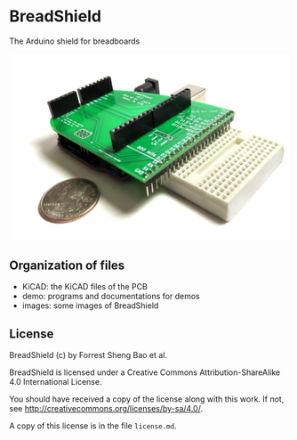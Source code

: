 # BreadShield
The Arduino shield for breadboards

![A breadshield](images/cover_IMG_0325-clean_small.png "A breadshield")


## Organization of files
* KiCAD: the KiCAD files of the PCB
* demo: programs and documentations for demos
* images: some images of BreadShield

## License
BreadShield (c) by Forrest Sheng Bao et al.

BreadShield is licensed under a
Creative Commons Attribution-ShareAlike 4.0 International License.

You should have received a copy of the license along with this
work. If not, see <http://creativecommons.org/licenses/by-sa/4.0/>.

A copy of this license is in the file `license.md`.
